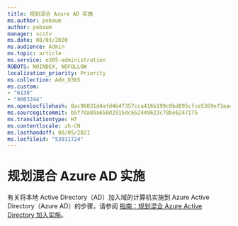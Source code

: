 ```yaml
---
title: 规划混合 Azure AD 实施
ms.author: pebaum
author: pebaum
manager: scotv
ms.date: 08/03/2020
ms.audience: Admin
ms.topic: article
ms.service: o365-administration
ROBOTS: NOINDEX, NOFOLLOW
localization_priority: Priority
ms.collection: Adm_O365
ms.custom:
- "6138"
- "9003244"
ms.openlocfilehash: 8ac96031d4afd4b47357cca416b199c0bd895cfce5369e73aadf6bcf7138f2f7
ms.sourcegitcommit: b5f7da89a650d2915dc652449623c78be6247175
ms.translationtype: HT
ms.contentlocale: zh-CN
ms.lasthandoff: 08/05/2021
ms.locfileid: "53911724"
---
```

# <a name="plan-hybrid-azure-ad-implementation"></a>规划混合 Azure AD 实施

有关将本地 Active Directory（AD）加入域的计算机实施到 Azure Active Directory（Azure AD）的步骤，请参阅 [指南：规划混合 Azure Active Directory 加入实施](https://docs.microsoft.com/azure/active-directory/devices/hybrid-azuread-join-plan)。 